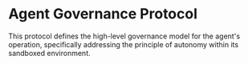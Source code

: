 # Agent Governance Protocol

This protocol defines the high-level governance model for the agent's operation, specifically addressing the principle of autonomy within its sandboxed environment.
